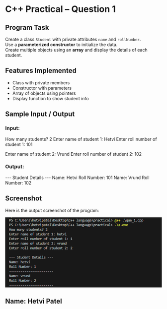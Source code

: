 # C++ Practical – Question 1

## Program Task

Create a class `Student` with private attributes `name` and `rollNumber`.  
Use a **parameterized constructor** to initialize the data.  
Create multiple objects using an **array** and display the details of each student.

## Features Implemented

- Class with private members
- Constructor with parameters
- Array of objects using pointers
- Display function to show student info

## Sample Input / Output

### Input:
How many students? 2
Enter name of student 1: Hetvi
Enter roll number of student 1: 101

Enter name of student 2: Vrund
Enter roll number of student 2: 102

### Output:
--- Student Details ---
Name: Hetvi
Roll Number: 101
Name: Vrund
Roll Number: 102

## Screenshot

Here is the output screenshot of the program:

![Student Output](https://github.com/hetvi33/practical-exam/blob/master/que_1.png)


## Name: Hetvi Patel
